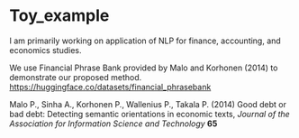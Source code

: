 # Toy_example
I am primarily working on application of NLP for finance, accounting, and economics studies. 

We use Financial Phrase Bank provided by Malo and Korhonen (2014) to demonstrate our proposed method. 
https://huggingface.co/datasets/financial_phrasebank


Malo P., Sinha A., Korhonen P., Wallenius P., Takala P. (2014) 
Good debt or bad debt: Detecting semantic orientations in economic texts,
*Journal of the Association for Information Science and Technology* 
**65**
